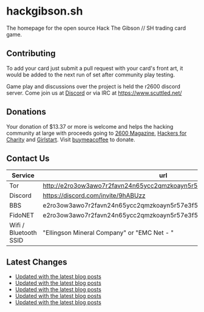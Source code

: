 # hackgibson.sh
The homepage for the open source Hack The Gibson // SH trading card game.


## Contributing

To add your card just submit a pull request with your card's front art, it would be added to the next run of set after community play testing.

Game play and discussions over the project is held the r2600 discord server. Come join us at [Discord](https://discord.com/invite/9hABUzz) or via IRC at https://www.scuttled.net/


## Donations

Your donation of $13.37 or more is welcome and helps the hacking community at large with proceeds going to [2600 Magazine](https://2600.com/), [Hackers for Charity](https://hackersforcharity.org) and [Girlstart](https://girlstart.org).  Visit [buymeacoffee](https://www.buymeacoffee.com/hackgibson.sh) to donate.


## Contact Us

Service | url
-|-
Tor | http://e2ro3ow3awo7r2favn24n65ycc2qmzkoayn5r57e3f56nvjwdcgg32ad.onion
Discord | https://discord.com/invite/9hABUzz
BBS | e2ro3ow3awo7r2favn24n65ycc2qmzkoayn5r57e3f56nvjwdcgg32ad.onion:23
FidoNET | e2ro3ow3awo7r2favn24n65ycc2qmzkoayn5r57e3f56nvjwdcgg32ad.onion:24554
Wifi / Bluetooth SSID | "Ellingson Mineral Company" or "EMC Net - <fidonet address>"

## Latest Changes
<!-- BLOG-POST-LIST:START -->
- [Updated with the latest blog posts](https://github.com/DFW2600/hackgibson.sh/commit/a2098298f433bb1ba32c9eb01004002f3ebf0f45)
- [Updated with the latest blog posts](https://github.com/DFW2600/hackgibson.sh/commit/16f5cc6913c79863d87b101cb4d6d7f8b44cdeff)
- [Updated with the latest blog posts](https://github.com/DFW2600/hackgibson.sh/commit/abe95c124af086b1b9847a906703a746f609df3e)
- [Updated with the latest blog posts](https://github.com/DFW2600/hackgibson.sh/commit/db8ce31242431daba5080cee52e7d51f1106fa20)
- [Updated with the latest blog posts](https://github.com/DFW2600/hackgibson.sh/commit/c0d3cd3d13c9e02be48b912c579b42b7d50db46b)
<!-- BLOG-POST-LIST:END -->

